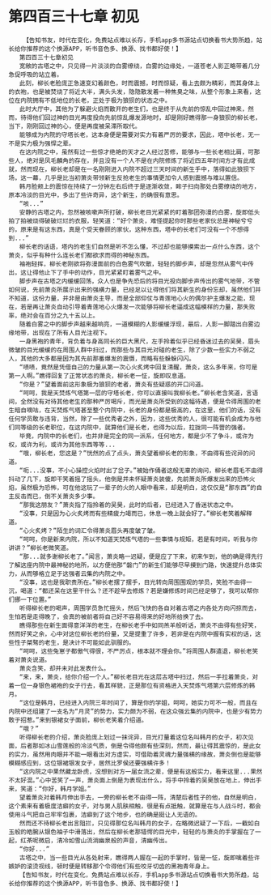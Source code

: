 # 第四百三十七章 初见
        【告知书友，时代在变化，免费站点难以长存，手机app多书源站点切换看书大势所趋，站长给你推荐的这个换源APP，听书音色多、换源、找书都好使！】
       第四百三十七章初见
       宽敞的古塔之中，只见得一片淡淡的白雾缭绕，白雾的边缘处，一道苍老人影正略带着几分急促呼吸的站立着。
       此刻，柳长老脸庞正急速变幻着颜色，时而震撼，时而惊疑，看上去颇为精彩，而其身体上的衣袍，也是被焚烧了将近大半，满头头发，隐隐散发着一种焦臭之味，从整个形象上来看，这位在内院拥有不低地位的长老，正处于极为狼狈的状态之中。
       此时大厅中，其他为了躲避火焰而散开的老生们，也是终于从先前的惊乱中回过神来，然而，待得他们回过神的目光再度投向先前惊乱爆发源地时，却是刚好瞧得那一身狼狈的柳长老，当下，刚刚回过神的心，便是再度被呆滞所取代。
       能够成为内院的守塔长老，这本身便是需要对实力有着严厉的要求，因此，塔中长老，无一不是实力极为强悍之辈。
       在这内院之中，虽然有过一些惊才绝艳的天才之人经过苦修，能够与一些长老相比肩，可那些人，绝对是凤毛麟角的存在，并且没有一个人不是在内院修炼了将近四五年时间方才有此成就，然而现在，柳长老却是在一名刚刚进入内院不超过三天时间的新生手中，落得如此狼狈下场，这一幕，几乎是比当初萧炎带领新生反抢老生的事情更加令人感到震撼与难以置信。
       韩月脸颊上的震惊在持续了一分钟左右后终于是逐渐收敛，眸子扫向那处白雾缭绕的地方，原本冷淡的目光中，多出了些许奇异，这个新生，的确很有意思。
       “咳...”
       安静的古塔之内，忽然被咳嗽声所打破，柳长老目光紧紧的盯着那团弥漫的白雾，旋即低头拍了拍被烧得破破烂烂的衣服，轻笑道：“好个萧炎，难怪提起你时那些老家伙总是神秘兮兮的，原来是有这东西，真是个受天眷顾的家伙，这种东西，塔中的长老们可没有一个不想得到...”
       柳长老的话语，塔内的老生们自然是听不怎么懂，不过却也能够摸索出一点什么东西，这个萧炎，似乎有种什么连长老们都欲求而得的神秘东西。
       袖袍轻挥，柳长老刚欲将弥漫面前的白色雾气吹散，轻轻的脚步声，却是忽然从雾气中传出，这让得他止下了手中的动作，目光紧紧盯着雾气之中。
       脚步声在古塔之内缓缓回荡，众人也是争先恐后的将目光投向脚步声传出的雾气地带，不管如何说，先前萧炎所展示出来的强横力量，已经足以让得他们将其新生的身份忘却，虽然他们并不知道，这份力量，并非是由萧炎主导，而是全部仰仗与青莲地心火的偶尔护主爆发之能，现在，若是再让萧炎自动引导着青莲地心火爆发一次能够将柳长老逼成这幅模样的力量，那失败率，绝对会在百分之九十五以上。
       随着白雾之中的脚步声越来越响亮，一道模糊的人影缓缓浮现，最后，人影一脚踏出白雾边缘地带，出现在了所有人目光注视下。
       一身黑袍的青年，背负着与身高同长的巨大黑尺，左手拎着似乎已经昏迷过去的吴昊，眉头微皱的目光缓缓的在周围人群中扫过，而那些与其目光对碰的老生，除了少数一些实力不弱之人，其他的大多都是因为其先前那番爆发的震慑，而略有些躲躲闪闪。
       “啧啧，竟然是凭借自己的力量从第一次心火炙烤中回复清醒，萧炎，这么多年来，你可是第一人啊。”瞧得回复了正常状态的萧炎，柳长老一怔，旋即叹息道。
       “你是？”望着面前这形象极为狼狈的老者，萧炎有些疑惑的开口问道。
       “呵呵，我是天焚炼气塔第一层的守塔长老，你可以直接叫我柳长老。”柳长老含笑道，言语间，全然没有对待其他老生的那种严厉喝斥，而光是萧炎所受到的这幅待遇，便是令得周围的老生暗自嘀咕，在天焚炼气塔甚至整个内院中，长老的身份都是极高的，在这里，他们的话，没有任何学员敢与违背，当然，除了一些优秀者之外，因为，这些优秀的人，很可能有机会成为与他们同等级的长老职位，在这内院中，就算他们是长老，也得为以后，拉拢同一阵营的强者。
       毕竟，内院中的长老们，也并非是完全的同一派系，任何地方，都是少不了争斗，或许为权，或许为利，或许为其他东西等等...
       “哦，柳长老，您这是？”恍然的点了点头，萧炎望着柳长老的形象，不由得有些诧异的问道。
       “呃...没事，不小心操控火焰时出了岔子。”被始作俑者这般无辜的询问，柳长老眉毛不由得抖动了几下，旋即干笑着摇了摇头，他倒是并未怀疑萧炎装傻，先前萧炎所爆发出来的恐怖火焰，虽然极为恐怖，可在他这玩了一辈子的火的人眼中看来，却是明白，这仅仅是“那东西”的自主反击而已，倒不关萧炎多少事。
       “那我这朋友？”萧炎指了指拎着的吴昊，此时的后者，已经进入了昏迷状态之中。
       “没事，只是因为心火炙烤而有些精疲力竭而已，休息一晚上就会好了。”柳长老笑着解释道。
       “心火炙烤？”陌生的词汇令得萧炎眉头再度皱了皱。
       “呵呵，你是新来内院，所以不知道天焚炼气塔的一些事情与规矩，若是有时间，听我与你讲讲？”柳长老微笑道。
       “那...就多谢柳长老了。”闻言，萧炎略一迟疑，便是应了下来，初来乍到，他的确是得先行了解这座内院中最神秘的地所，以方便他那“磐门”的新生们能够尽早摸到门路，快速提升总体实力，从而够格立足于这强者云集的内院之中。
       “没事，这也是我职责所在。”柳长老摆了摆手，目光转向周围围观的学员，笑脸不由得一沉，喝道：“都还呆在这里干什么？还不趁早去修炼？若是嫌修炼时间已经足够了，我可以帮你们挪一下位置。”
       听得柳长老的喝声，周围学员急忙摇头，然后飞快的各自对着古塔之内各处方向闪掠而去，生怕若是走得晚了，会真的被前者将自己好不容易得来的好地所给换了去。
       瞧得那些在新生面得意洋洋的老生，在柳长老手中如同羔羊般听话，萧炎不由得有些好笑，然而好笑之余，心中对这位柳长老的份量，又是提重了许多，若非是在内院中握有实权的话，这些性子桀骜的老生，是决计不可能如此驯服的。
       “呵呵，这些兔崽子都傲气得很，不严厉点，根本就不理会你。”将周围人群遣退，柳长老笑着对萧炎说道。
       萧炎含笑，却并未对此发表什么。
       “来，来，萧炎，给你介绍一个人。”柳长老目光在这层古塔中扫过，然后一手拉着萧炎，对着一位一身银色裙袍的女子行去，看其样貌，正是那位有资格进入天焚炼气塔第六层修炼的韩月。
       “这位是韩月，已经进入内院三年时间了，算是你的学姐，呵呵，她实力可不一般，而且在内院中还组建了一支名为“月灵”的势力，实力颇为不弱，在这众强云集的内院中，也是少有势力敢于招惹。”来到银裙女子面前，柳长老笑着介绍道。
       “哦？”
       听得柳长老的介绍，萧炎脸庞上划过一抹诧异，目光打量着这位名叫韩月的女子，初次见面，后者那如冰山雪莲般的冷淡气质，倒是令得他颇有些深刻，然而，最让得其震惊的，是此女的实力，虽然用肉眼并不能一眼看出对方虚实，可借助着灵魂力量强横的缘故，萧炎倒也是能够模糊感应到，这位银裙银发女子，居然比罗侯还要强横许多！
       “这内院之中果然藏龙卧虎，没想到对方一届女流之辈，便是有这般实力，看来这里...果然不太好混。”心中苦笑了一声，萧炎面上倒是为表现出什么，将手中拎着的吴昊放在地上，伸出手来，笑道：“你好，韩月学姐。”
       望着萧炎对着韩月伸出手去，一旁的柳长老不由得一阵，清楚后者性子的他，自然是明白，这个素来有着极度洁癖的女子，对与男人肌肤相触，很是有点抵触，就算是在与人战斗时，都会使用斗气把自己牢牢包裹，洁癖到了这个地步，也的确是挺让人无语的。
       然而还不待柳长老出言阻拦，只见得那位名叫韩月的女子，在略微迟疑了一下后，一截如白玉般的皓腕从银色袖子中滑落出，然后在柳长老那错愕的目光中，轻轻的与萧炎的手掌握在了一起，红茶呢微启，清冷如雪山流淌幽泉般的声音，清幽传出。
       “你好...”
       古塔之中，当一些目光从各处射来，瞧得两人握在一起的手掌时，皆是一怔，旋即噙着些许嫉妒的滚烫视线，顿时便是转移那个令得他们有些咬牙切齿的黑袍青年身上。
       【告知书友，时代在变化，免费站点难以长存，手机app多书源站点切换看书大势所趋，站长给你推荐的这个换源APP，听书音色多、换源、找书都好使！】